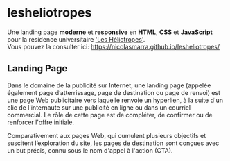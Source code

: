# lesheliotropes

Une landing page <strong>moderne</strong> et <strong>responsive</strong> en <strong>HTML</strong>, <strong>CSS</strong> et <strong>JavaScript</strong> pour la résidence universitaire ['Les Héliotropes'](https://www.crous-strasbourg.fr/logement/residence-les-heliotropes/). <br/>
Vous pouvez la consulter ici: https://nicolasmarra.github.io/lesheliotropes/

## Landing Page

Dans le domaine de la publicité sur Internet, une landing page (appelée également page d’atterrissage, page de destination ou page de renvoi) est une page Web publicitaire vers laquelle renvoie un hyperlien, à la suite d'un clic de l'internaute sur une publicité en ligne ou dans un courriel commercial.  Le rôle de cette page est de compléter, de confirmer ou de renforcer l'offre initiale.

Comparativement aux pages Web, qui cumulent plusieurs objectifs et suscitent l’exploration du site, 
les pages de destination sont conçues avec un but précis, connu sous le nom d'appel à l'action (CTA).
